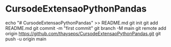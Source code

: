 # CursodeExtensaoPythonPandas
echo "# CursodeExtensaoPythonPandas" >> README.md
git init
git add README.md
git commit -m "first commit"
git branch -M main
git remote add origin https://github.com/thayseps/CursodeExtensaoPythonPandas.git
git push -u origin main
